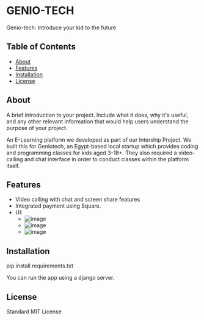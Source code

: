 # 
 

# GENIO-TECH
Genio-tech: Introduce your kid to the future

## Table of Contents

- [About](#about)
- [Features](#features)
- [Installation](#installation)
- [License](#license)

## About


A brief introduction to your project. Include what it does, why it's useful, and any other relevant information that would help users understand the purpose of your project.

An E-Learning platform we developed as part of our Intership Project. We built this for Geniotech, an Egypt-based local startup which provides coding and programming classes for kids aged 3-18+. They also required a video-calling and chat interface in order to conduct classes within the platform itself. 

## Features

- Video calling with chat and screen share features
- Integrated payment using Square.
- UI:
  - ![image](https://github.com/whichfahim/GENIO-TECH/assets/31901239/6eeb6160-3e2f-49cf-b0f1-197349d0181c)
  - ![image](https://github.com/whichfahim/GENIO-TECH/assets/31901239/1300e8a0-9bd9-4e71-bcd7-87b948c75161)
  - ![image](https://github.com/whichfahim/GENIO-TECH/assets/31901239/909e3fd1-7ccb-4559-bf90-9fc654a2989b)




## Installation

pip install requirements.txt

You can run the app using a django server. 

## License

Standard MIT License
